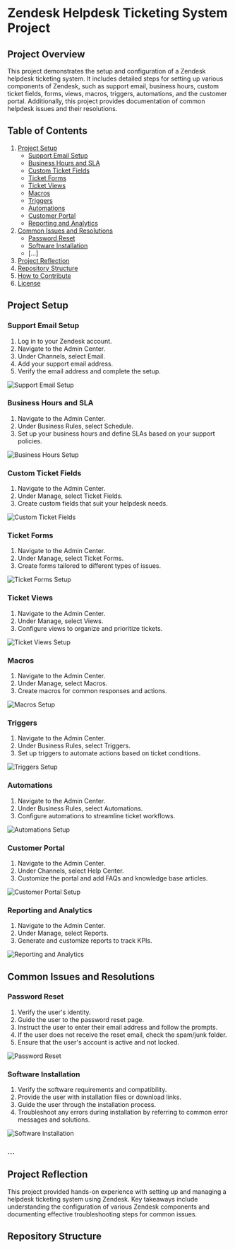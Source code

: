 # Zendesk Helpdesk Ticketing System Project

## Project Overview

This project demonstrates the setup and configuration of a Zendesk helpdesk ticketing system. It includes detailed steps for setting up various components of Zendesk, such as support email, business hours, custom ticket fields, forms, views, macros, triggers, automations, and the customer portal. Additionally, this project provides documentation of common helpdesk issues and their resolutions.

## Table of Contents

1. [Project Setup](#project-setup)
    - [Support Email Setup](#support-email-setup)
    - [Business Hours and SLA](#business-hours-and-sla)
    - [Custom Ticket Fields](#custom-ticket-fields)
    - [Ticket Forms](#ticket-forms)
    - [Ticket Views](#ticket-views)
    - [Macros](#macros)
    - [Triggers](#triggers)
    - [Automations](#automations)
    - [Customer Portal](#customer-portal)
    - [Reporting and Analytics](#reporting-and-analytics)
2. [Common Issues and Resolutions](#common-issues-and-resolutions)
    - [Password Reset](#password-reset)
    - [Software Installation](#software-installation)
    - [...]
3. [Project Reflection](#project-reflection)
4. [Repository Structure](#repository-structure)
5. [How to Contribute](#how-to-contribute)
6. [License](#license)

## Project Setup

### Support Email Setup
1. Log in to your Zendesk account.
2. Navigate to the Admin Center.
3. Under Channels, select Email.
4. Add your support email address.
5. Verify the email address and complete the setup.

![Support Email Setup](Ticketing-System-Setup/screenshots/support_email_setup.png)

### Business Hours and SLA
1. Navigate to the Admin Center.
2. Under Business Rules, select Schedule.
3. Set up your business hours and define SLAs based on your support policies.

![Business Hours Setup](Ticketing-System-Setup/screenshots/business_hours_sla.png)

### Custom Ticket Fields
1. Navigate to the Admin Center.
2. Under Manage, select Ticket Fields.
3. Create custom fields that suit your helpdesk needs.

![Custom Ticket Fields](Ticketing-System-Setup/screenshots/custom_ticket_fields.png)

### Ticket Forms
1. Navigate to the Admin Center.
2. Under Manage, select Ticket Forms.
3. Create forms tailored to different types of issues.

![Ticket Forms Setup](Ticketing-System-Setup/screenshots/ticket_forms.png)

### Ticket Views
1. Navigate to the Admin Center.
2. Under Manage, select Views.
3. Configure views to organize and prioritize tickets.

![Ticket Views Setup](Ticketing-System-Setup/screenshots/ticket_views.png)

### Macros
1. Navigate to the Admin Center.
2. Under Manage, select Macros.
3. Create macros for common responses and actions.

![Macros Setup](Ticketing-System-Setup/screenshots/macros.png)

### Triggers
1. Navigate to the Admin Center.
2. Under Business Rules, select Triggers.
3. Set up triggers to automate actions based on ticket conditions.

![Triggers Setup](Ticketing-System-Setup/screenshots/triggers.png)

### Automations
1. Navigate to the Admin Center.
2. Under Business Rules, select Automations.
3. Configure automations to streamline ticket workflows.

![Automations Setup](Ticketing-System-Setup/screenshots/automations.png)

### Customer Portal
1. Navigate to the Admin Center.
2. Under Channels, select Help Center.
3. Customize the portal and add FAQs and knowledge base articles.

![Customer Portal Setup](Ticketing-System-Setup/screenshots/customer_portal.png)

### Reporting and Analytics
1. Navigate to the Admin Center.
2. Under Manage, select Reports.
3. Generate and customize reports to track KPIs.

![Reporting and Analytics](Ticketing-System-Setup/screenshots/reporting_analytics.png)

## Common Issues and Resolutions

### Password Reset
1. Verify the user's identity.
2. Guide the user to the password reset page.
3. Instruct the user to enter their email address and follow the prompts.
4. If the user does not receive the reset email, check the spam/junk folder.
5. Ensure that the user's account is active and not locked.

![Password Reset](Common-Issues-and-Resolutions/screenshots/password_reset.png)

### Software Installation
1. Verify the software requirements and compatibility.
2. Provide the user with installation files or download links.
3. Guide the user through the installation process.
4. Troubleshoot any errors during installation by referring to common error messages and solutions.

![Software Installation](Common-Issues-and-Resolutions/screenshots/software_installation.png)

### ...

## Project Reflection

This project provided hands-on experience with setting up and managing a helpdesk ticketing system using Zendesk. Key takeaways include understanding the configuration of various Zendesk components and documenting effective troubleshooting steps for common issues.

## Repository Structure

